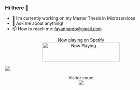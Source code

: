 ### Hi there 👋

- 🔭 I’m currently working on my Master Thesis in Microservices
- 💬 Ask me about anything!
- 📫 How to reach me: fayanpardo@gmail.com
<p align="center"> 
    Now playing on Spotify <br>
    <a href="https://boxrhcp.vercel.app/now-playing?open">
        <img src="https://boxrhcp.vercel.app/now-playing" width="256" height="64" alt="Now Playing">
    </a>
</p>

<a align="center" href="https://github.com/anuraghazra/github-readme-stats">
  <!-- Change the `github-readme-stats.anuraghazra1.vercel.app` to `github-readme-stats.vercel.app`  -->
  <img src="https://github-readme-stats.vercel.app/api/top-langs/?username=boxrhcp&theme=radical"/>
</a>

<p align="center"> 
  Visitor count<br>
  <img src="https://profile-counter.glitch.me/sagar-viradiya/count.svg" />
</p>
